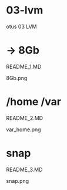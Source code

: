 # 03-lvm
otus 03 LVM
# -> 8Gb
README_1.MD

8Gb.png
# /home /var
README_2.MD

var_home.png
# snap
README_3.MD

snap.png
